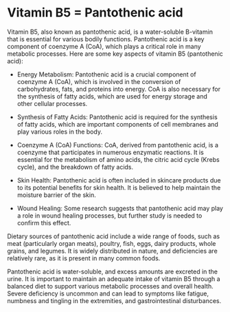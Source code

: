 # Vitamin B5 = Pantothenic acid

Vitamin B5, also known as pantothenic acid, is a water-soluble B-vitamin that is essential for various bodily functions. Pantothenic acid is a key component of coenzyme A (CoA), which plays a critical role in many metabolic processes. Here are some key aspects of vitamin B5 (pantothenic acid):

* Energy Metabolism: Pantothenic acid is a crucial component of coenzyme A (CoA), which is involved in the conversion of carbohydrates, fats, and proteins into energy. CoA is also necessary for the synthesis of fatty acids, which are used for energy storage and other cellular processes.

* Synthesis of Fatty Acids: Pantothenic acid is required for the synthesis of fatty acids, which are important components of cell membranes and play various roles in the body.

* Coenzyme A (CoA) Functions: CoA, derived from pantothenic acid, is a coenzyme that participates in numerous enzymatic reactions. It is essential for the metabolism of amino acids, the citric acid cycle (Krebs cycle), and the breakdown of fatty acids.

* Skin Health: Pantothenic acid is often included in skincare products due to its potential benefits for skin health. It is believed to help maintain the moisture barrier of the skin.

* Wound Healing: Some research suggests that pantothenic acid may play a role in wound healing processes, but further study is needed to confirm this effect.

Dietary sources of pantothenic acid include a wide range of foods, such as meat (particularly organ meats), poultry, fish, eggs, dairy products, whole grains, and legumes. It is widely distributed in nature, and deficiencies are relatively rare, as it is present in many common foods.

Pantothenic acid is water-soluble, and excess amounts are excreted in the urine. It is important to maintain an adequate intake of vitamin B5 through a balanced diet to support various metabolic processes and overall health. Severe deficiency is uncommon and can lead to symptoms like fatigue, numbness and tingling in the extremities, and gastrointestinal disturbances.
